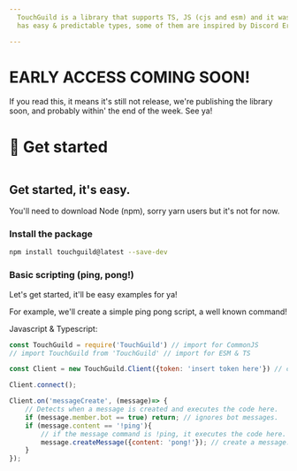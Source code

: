```yaml
---
  TouchGuild is a library that supports TS, JS (cjs and esm) and it was built to let you interface with the Guilded API. It
  has easy & predictable types, some of them are inspired by Discord Eris.

---
```


# EARLY ACCESS COMING SOON!
If you read this, it means it's still not release, we're publishing the library soon, and probably within' the end of the week. See ya!

# 🌟 Get started

<figure><img src="https://files.gitbook.com/v0/b/gitbook-x-prod.appspot.com/o/spaces%2FlOPMbaW5t7rQZWQ9C6lG%2Fuploads%2F18hrn4NpcdDAZzNo1Ape%2Ftouchguild-banner.png?alt=media&token=7ccb1380-65eb-44d6-b978-d68fe33048f5" alt=""><figcaption></figcaption></figure>

## Get started, it's easy.

You'll need to download Node (npm), sorry yarn users but it's not for now.

### Install the package

```bash
npm install touchguild@latest --save-dev
```

### Basic scripting (ping, pong!)

Let's get started, it'll be easy examples for ya!

For example, we'll create a simple ping pong script, a well known command!

Javascript & Typescript:

```javascript
const TouchGuild = require('TouchGuild') // import for CommonJS
// import TouchGuild from 'TouchGuild' // import for ESM & TS

const Client = new TouchGuild.Client({token: 'insert token here'}) // create client

Client.connect();

Client.on('messageCreate', (message)=> {
    // Detects when a message is created and executes the code here.
    if (message.member.bot == true) return; // ignores bot messages.
    if (message.content == '!ping'){
        // if the message command is !ping, it executes the code here.
        message.createMessage({content: 'pong!'}); // create a message.
    }
});
```
